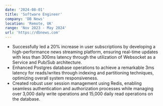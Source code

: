 ```yaml
---
date: '2024-08-01'
title: 'Software Engineer'
company: 'DB News'
location: 'Remote, UK'
range: 'Nov 2023 - May 2024'
url: 'https://dbnews.com'
---
```


- Successfully led a 20% increase in user subscriptions by developing a high-performance news streaming platform, ensuring real-time updates with less than 300ms latency through the utilization of Websocket as a Service and Pub/Sub architecture.  
- Enhanced Postgres database operations to achieve a remarkable 3ms latency for reads/writes through indexing and partitioning techniques, optimizing overall system responsiveness.  
- Created robust user session management using Redis, enabling seamless authentication and authorization processes while managing over 3,000 daily write operations and 15,000 daily read operations on the database.  

